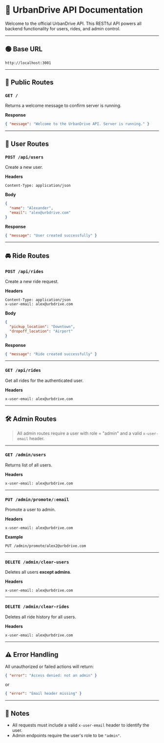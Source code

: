 # 📘 UrbanDrive API Documentation

Welcome to the official UrbanDrive API. This RESTful API powers all backend functionality for users, rides, and admin control.

---

## 🟢 Base URL

```
http://localhost:3001
```

---

## 📂 Public Routes

### `GET /`
Returns a welcome message to confirm server is running.

**Response**
```json
{ "message": "Welcome to the UrbanDrive API. Server is running." }
```

---

## 👤 User Routes

### `POST /api/users`
Create a new user.

**Headers**
```
Content-Type: application/json
```

**Body**
```json
{
  "name": "Alexander",
  "email": "alex@urbdrive.com"
}
```

**Response**
```json
{ "message": "User created successfully" }
```

---

## 🚘 Ride Routes

### `POST /api/rides`
Create a new ride request.

**Headers**
```
Content-Type: application/json
x-user-email: alex@urbdrive.com
```

**Body**
```json
{
  "pickup_location": "Downtown",
  "dropoff_location": "Airport"
}
```

**Response**
```json
{ "message": "Ride created successfully" }
```

---

### `GET /api/rides`
Get all rides for the authenticated user.

**Headers**
```
x-user-email: alex@urbdrive.com
```

---

## 🛠 Admin Routes

> All admin routes require a user with role = "admin" and a valid `x-user-email` header.

---

### `GET /admin/users`
Returns list of all users.

**Headers**
```
x-user-email: alex@urbdrive.com
```

---

### `PUT /admin/promote/:email`
Promote a user to admin.

**Headers**
```
x-user-email: alex@urbdrive.com
```

**Example**
```
PUT /admin/promote/alex2@urbdrive.com
```

---

### `DELETE /admin/clear-users`
Deletes all users **except admins**.

**Headers**
```
x-user-email: alex@urbdrive.com
```

---

### `DELETE /admin/clear-rides`
Deletes all ride history for all users.

**Headers**
```
x-user-email: alex@urbdrive.com
```

---

## ⚠️ Error Handling

All unauthorized or failed actions will return:
```json
{ "error": "Access denied: not an admin" }
```
or
```json
{ "error": "Email header missing" }
```

---

## 📌 Notes

- All requests must include a valid `x-user-email` header to identify the user.
- Admin endpoints require the user's role to be `"admin"`.